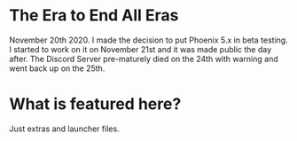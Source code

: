 # The Era to End All Eras
November 20th 2020. I made the decision to put Phoenix 5.x in beta testing.
I started to work on it on November 21st and it was made public the day after.
The Discord Server pre-maturely died on the 24th with warning and went back up on the 25th.

# What is featured here?
Just extras and launcher files.
